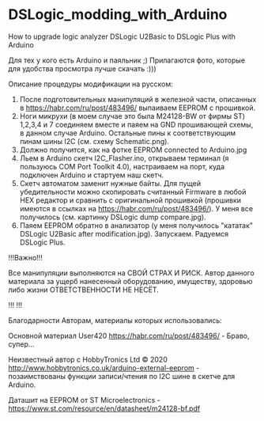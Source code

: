 # DSLogic_modding_with_Arduino
How to upgrade logic analyzer DSLogic U2Basic to DSLogic Plus with Arduino

Для тех у кого есть Arduino и паяльник ;)
Прилагаются фото, которые для удобства просмотра лучше скачать :)))

Описание процедуры модификации на русском:
1. После подготовительных манипуляций в железной части, описанных в https://habr.com/ru/post/483496/ выпаиваем EEPROM с прошивкой.
2. Ноги микрухи (в моем случае это была M24128-BW от фирмы ST) 1,2,3,4 и 7 соединяем вместе и паяем на GND 
   прошивающей схемы, в данном случае Arduino. Остальные пины к соответствующим пинам шины I2C (см. схему Schematic.png).
3. Должно получится, как на фотке EEPROM connected to Arduino.jpg
4. Льем в Arduino скетч I2C_Flasher.ino, открываем терминал (я пользуюсь COM Port Toolkit 4.0), настраиваем на порт,
   куда подключен Arduino и стартуем наш скетч.
5. Скетч автоматом заменит нужные байты. Для пущей убедительности можно скопировать считанный Firmware в любой HEX редактор
   и сравнить с оригинальной прошивкой (прошивки имеются в ссылках на https://habr.com/ru/post/483496/). У меня все получилось 
   (см. картинку DSLogic dump compare.jpg).
6. Паяем EEPROM обратно в анализатор (у меня получилось "кататак" DSLogic U2Basic after modification.jpg).
   Запускаем. Радуемся DSLogic Plus.
   
!!!Важно!!!

Все манипуляции выполняются на СВОЙ СТРАХ И РИСК. Автор данного материала за ущерб нанесенный оборудованию, имуществу, здоровью либо жизни ОТВЕТСТВЕННОСТИ НЕ НЕСЁТ.

!!!     !!!

Благодарности Авторам, материалы которых использовались:

 Основной материал User420 https://habr.com/ru/post/483496/ - Браво, супер...

 Неизвестный автор с HobbyTronics Ltd © 2020 http://www.hobbytronics.co.uk/arduino-external-eeprom - позаимствованы функции 
записи/чтения по I2C шине в скетче для Arduino.

 Даташит на EEPROM от ST Microelectronics - https://www.st.com/resource/en/datasheet/m24128-bf.pdf


